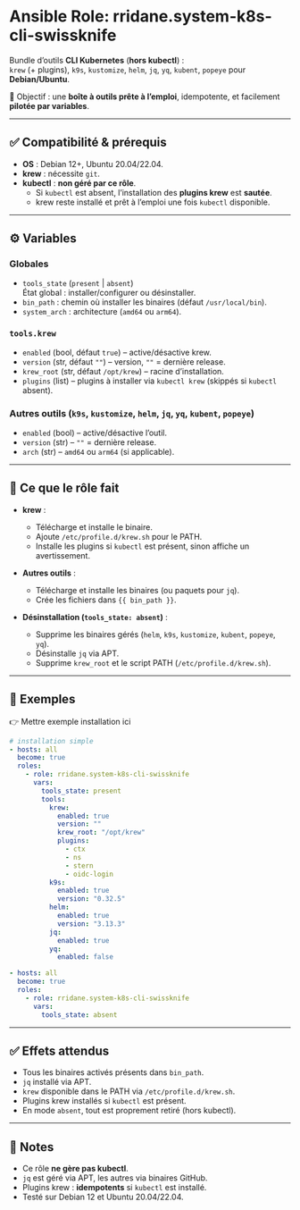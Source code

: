 # Ansible Role: rridane.system-k8s-cli-swissknife

Bundle d’outils **CLI Kubernetes** (**hors kubectl**) :  
`krew` (+ plugins), `k9s`, `kustomize`, `helm`, `jq`, `yq`, `kubent`, `popeye` pour **Debian/Ubuntu**.

🎯 Objectif : une **boîte à outils prête à l’emploi**, idempotente, et facilement **pilotée par variables**.

---

## ✅ Compatibilité & prérequis

- **OS** : Debian 12+, Ubuntu 20.04/22.04.
- **krew** : nécessite `git`.
- **kubectl** : **non géré par ce rôle**.
  - Si `kubectl` est absent, l’installation des **plugins krew** est **sautée**.
  - krew reste installé et prêt à l’emploi une fois `kubectl` disponible.

---

## ⚙️ Variables

### Globales

- `tools_state` (`present` | `absent`)  
  État global : installer/configurer ou désinstaller.
- `bin_path` : chemin où installer les binaires (défaut `/usr/local/bin`).
- `system_arch` : architecture (`amd64` ou `arm64`).

### `tools.krew`

- `enabled` (bool, défaut `true`) – active/désactive krew.
- `version` (str, défaut `""`) – version, `""` = dernière release.
- `krew_root` (str, défaut `/opt/krew`) – racine d’installation.
- `plugins` (list) – plugins à installer via `kubectl krew` (skippés si `kubectl` absent).

### Autres outils (`k9s`, `kustomize`, `helm`, `jq`, `yq`, `kubent`, `popeye`)

- `enabled` (bool) – active/désactive l’outil.
- `version` (str) – `""` = dernière release.
- `arch` (str) – `amd64` ou `arm64` (si applicable).

---

## 🧩 Ce que le rôle fait

- **krew** :
  - Télécharge et installe le binaire.
  - Ajoute `/etc/profile.d/krew.sh` pour le PATH.
  - Installe les plugins si `kubectl` est présent, sinon affiche un avertissement.

- **Autres outils** :
  - Télécharge et installe les binaires (ou paquets pour `jq`).
  - Crée les fichiers dans `{{ bin_path }}`.

- **Désinstallation (`tools_state: absent`)** :
  - Supprime les binaires gérés (`helm`, `k9s`, `kustomize`, `kubent`, `popeye`, `yq`).
  - Désinstalle `jq` via APT.
  - Supprime `krew_root` et le script PATH (`/etc/profile.d/krew.sh`).

---

## 🚀 Exemples

👉 Mettre exemple installation ici
```yaml
# installation simple
- hosts: all
  become: true
  roles:
    - role: rridane.system-k8s-cli-swissknife
      vars:
        tools_state: present
        tools:
          krew:
            enabled: true
            version: ""
            krew_root: "/opt/krew"
            plugins:
              - ctx
              - ns
              - stern
              - oidc-login
          k9s:
            enabled: true
            version: "0.32.5"
          helm:
            enabled: true
            version: "3.13.3"
          jq:
            enabled: true
          yq:
            enabled: false
```

```yaml
- hosts: all
  become: true
  roles:
    - role: rridane.system-k8s-cli-swissknife
      vars:
        tools_state: absent
```

---

## ✅ Effets attendus

- Tous les binaires activés présents dans `bin_path`.
- `jq` installé via APT.
- `krew` disponible dans le PATH via `/etc/profile.d/krew.sh`.
- Plugins krew installés si `kubectl` est présent.
- En mode `absent`, tout est proprement retiré (hors kubectl).

---

## 📝 Notes

- Ce rôle **ne gère pas kubectl**.
- `jq` est géré via APT, les autres via binaires GitHub.
- Plugins krew : **idempotents** si `kubectl` est installé.
- Testé sur Debian 12 et Ubuntu 20.04/22.04.